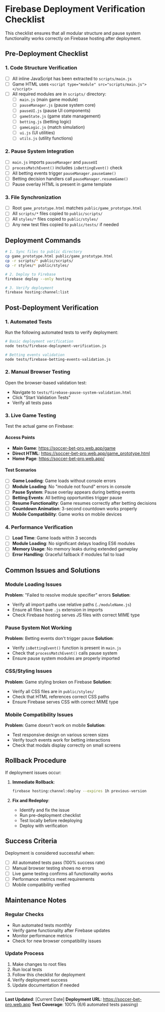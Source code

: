 # Firebase Deployment Verification Checklist

This checklist ensures that all modular structure and pause system functionality works correctly on Firebase hosting after deployment.

## Pre-Deployment Checklist

### 1. Code Structure Verification
- [ ] All inline JavaScript has been extracted to `scripts/main.js`
- [ ] Game HTML uses `<script type="module" src="scripts/main.js"></script>`
- [ ] All required modules are in `scripts/` directory:
  - [ ] `main.js` (main game module)
  - [ ] `pauseManager.js` (pause system core)
  - [ ] `pauseUI.js` (pause UI components)
  - [ ] `gameState.js` (game state management)
  - [ ] `betting.js` (betting logic)
  - [ ] `gameLogic.js` (match simulation)
  - [ ] `ui.js` (UI utilities)
  - [ ] `utils.js` (utility functions)

### 2. Pause System Integration
- [ ] `main.js` imports `pauseManager` and `pauseUI`
- [ ] `processMatchEvent()` includes `isBettingEvent()` check
- [ ] All betting events trigger `pauseManager.pauseGame()`
- [ ] Betting decision handlers call `pauseManager.resumeGame()`
- [ ] Pause overlay HTML is present in game template

### 3. File Synchronization
- [ ] Root `game_prototype.html` matches `public/game_prototype.html`
- [ ] All `scripts/*` files copied to `public/scripts/`
- [ ] All `styles/*` files copied to `public/styles/`
- [ ] Any new test files copied to `public/tests/` if needed

## Deployment Commands

```bash
# 1. Sync files to public directory
cp game_prototype.html public/game_prototype.html
cp -r scripts/* public/scripts/
cp -r styles/* public/styles/

# 2. Deploy to Firebase
firebase deploy --only hosting

# 3. Verify deployment
firebase hosting:channel:list
```

## Post-Deployment Verification

### 1. Automated Tests
Run the following automated tests to verify deployment:

```bash
# Basic deployment verification
node tests/firebase-deployment-verification.js

# Betting events validation
node tests/firebase-betting-events-validation.js
```

### 2. Manual Browser Testing
Open the browser-based validation test:
- Navigate to `tests/firebase-pause-system-validation.html`
- Click "Start Validation Tests"
- Verify all tests pass

### 3. Live Game Testing
Test the actual game on Firebase:

#### Access Points
- **Main Game**: https://soccer-bet-pro.web.app/game
- **Direct HTML**: https://soccer-bet-pro.web.app/game_prototype.html
- **Home Page**: https://soccer-bet-pro.web.app/

#### Test Scenarios
- [ ] **Game Loading**: Game loads without console errors
- [ ] **Module Loading**: No "module not found" errors in console
- [ ] **Pause System**: Pause overlay appears during betting events
- [ ] **Betting Events**: All betting opportunities trigger pause
- [ ] **Resume Functionality**: Game resumes correctly after betting decisions
- [ ] **Countdown Animation**: 3-second countdown works properly
- [ ] **Mobile Compatibility**: Game works on mobile devices

### 4. Performance Verification
- [ ] **Load Time**: Game loads within 3 seconds
- [ ] **Module Loading**: No significant delays loading ES6 modules
- [ ] **Memory Usage**: No memory leaks during extended gameplay
- [ ] **Error Handling**: Graceful fallback if modules fail to load

## Common Issues and Solutions

### Module Loading Issues
**Problem**: "Failed to resolve module specifier" errors
**Solution**: 
- Verify all import paths use relative paths (`./moduleName.js`)
- Ensure all files have `.js` extension in imports
- Check Firebase hosting serves JS files with correct MIME type

### Pause System Not Working
**Problem**: Betting events don't trigger pause
**Solution**:
- Verify `isBettingEvent()` function is present in `main.js`
- Check that `processMatchEvent()` calls pause system
- Ensure pause system modules are properly imported

### CSS/Styling Issues
**Problem**: Game styling broken on Firebase
**Solution**:
- Verify all CSS files are in `public/styles/`
- Check that HTML references correct CSS paths
- Ensure Firebase serves CSS with correct MIME type

### Mobile Compatibility Issues
**Problem**: Game doesn't work on mobile
**Solution**:
- Test responsive design on various screen sizes
- Verify touch events work for betting interactions
- Check that modals display correctly on small screens

## Rollback Procedure

If deployment issues occur:

1. **Immediate Rollback**:
   ```bash
   firebase hosting:channel:deploy --expires 1h previous-version
   ```

2. **Fix and Redeploy**:
   - Identify and fix the issue
   - Run pre-deployment checklist
   - Test locally before redeploying
   - Deploy with verification

## Success Criteria

Deployment is considered successful when:
- [ ] All automated tests pass (100% success rate)
- [ ] Manual browser testing shows no errors
- [ ] Live game testing confirms all functionality works
- [ ] Performance metrics meet requirements
- [ ] Mobile compatibility verified

## Maintenance Notes

### Regular Checks
- Run automated tests monthly
- Verify game functionality after Firebase updates
- Monitor performance metrics
- Check for new browser compatibility issues

### Update Process
1. Make changes to root files
2. Run local tests
3. Follow this checklist for deployment
4. Verify deployment success
5. Update documentation if needed

---

**Last Updated**: [Current Date]
**Deployment URL**: https://soccer-bet-pro.web.app
**Test Coverage**: 100% (6/6 automated tests passing)